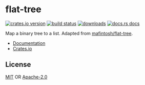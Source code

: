 # flat-tree

[![crates.io version][1]][2] [![build status][3]][4]
[![downloads][5]][6] [![docs.rs docs][7]][8]

Map a binary tree to a list. Adapted from
[mafintosh/flat-tree](https://github.com/mafintosh/flat-tree).

- [Documentation][8]
- [Crates.io][2]

## License
[MIT](./LICENSE-MIT) OR [Apache-2.0](./LICENSE-APACHE)

[1]: https://img.shields.io/crates/v/flat-tree.svg?style=flat-square
[2]: https://crates.io/crates/flat-tree
[3]: https://github.com/datrs/flat-tree/actions/workflows/ci.yml/badge.svg
[4]: https://github.com/datrs/flat-tree/actions
[5]: https://img.shields.io/crates/d/flat-tree.svg?style=flat-square
[6]: https://crates.io/crates/flat-tree
[7]: https://img.shields.io/badge/docs-latest-blue.svg?style=flat-square
[8]: https://docs.rs/flat-tree
